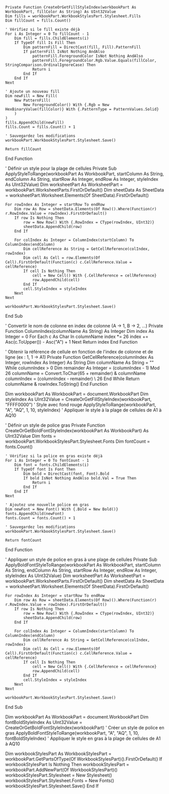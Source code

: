 

    Private Function CreateOrGetFillStyleIndex(workbookPart As WorkbookPart, fillColor As String) As UInt32Value
    Dim fills = workbookPart.WorkbookStylesPart.Stylesheet.Fills
    Dim fillCount = fills.Count()

    ' Vérifiez si le fill existe déjà
    For i As Integer = 0 To fillCount - 1
        Dim fill = fills.ChildElements(i)
        If TypeOf fill Is Fill Then
            Dim patternFill = DirectCast(fill, Fill).PatternFill
            If patternFill IsNot Nothing AndAlso
                patternFill.ForegroundColor IsNot Nothing AndAlso
                patternFill.ForegroundColor.Rgb.Value.Equals(fillColor, StringComparison.OrdinalIgnoreCase) Then
                Return i
            End If
        End If
    Next

    ' Ajoute un nouveau fill
    Dim newFill = New Fill(
        New PatternFill(
            New ForegroundColor() With {.Rgb = New HexBinaryValue(fillColor)} With {.PatternType = PatternValues.Solid}
        )
    )
    fills.AppendChild(newFill)
    fills.Count = fills.Count() + 1

    ' Sauvegardez les modifications
    workbookPart.WorkbookStylesPart.Stylesheet.Save()

    Return fillCount
End Function


' Définir un style pour la plage de cellules
Private Sub ApplyStyleToRange(workbookPart As WorkbookPart, startColumn As String, endColumn As String, startRow As Integer, endRow As Integer, styleIndex As UInt32Value)
    Dim worksheetPart As WorksheetPart = workbookPart.WorksheetParts.FirstOrDefault()
    Dim sheetData As SheetData = worksheetPart.Worksheet.Elements(Of SheetData).FirstOrDefault()

    For rowIndex As Integer = startRow To endRow
        Dim row As Row = sheetData.Elements(Of Row)().Where(Function(r) r.RowIndex.Value = rowIndex).FirstOrDefault()
        If row Is Nothing Then
            row = New Row() With {.RowIndex = CType(rowIndex, UInt32)}
            sheetData.AppendChild(row)
        End If

        For colIndex As Integer = ColumnIndex(startColumn) To ColumnIndex(endColumn)
            Dim cellReference As String = GetCellReference(colIndex, rowIndex)
            Dim cell As Cell = row.Elements(Of Cell).FirstOrDefault(Function(c) c.CellReference.Value = cellReference)
            If cell Is Nothing Then
                cell = New Cell() With {.CellReference = cellReference}
                row.AppendChild(cell)
            End If
            cell.StyleIndex = styleIndex
        Next
    Next

    workbookPart.WorkbookStylesPart.Stylesheet.Save()
End Sub

' Convertir le nom de colonne en index de colonne (A -> 1, B -> 2, ...)
Private Function ColumnIndex(columnName As String) As Integer
    Dim index As Integer = 0
    For Each c As Char In columnName
        index *= 26
        index += Asc(c.ToUpper()) - Asc("A") + 1
    Next
    Return index
End Function

' Obtenir la référence de cellule en fonction de l'index de colonne et de ligne (ex : 1, 1 -> A1)
Private Function GetCellReference(columnIndex As Integer, rowIndex As Integer) As String
    Dim columnName As String = ""
    While columnIndex > 0
        Dim remainder As Integer = (columnIndex - 1) Mod 26
        columnName = Convert.ToChar(65 + remainder) & columnName
        columnIndex = (columnIndex - remainder) \ 26
    End While
    Return columnName & rowIndex.ToString()
End Function

Dim workbookPart As WorkbookPart = document.WorkbookPart
Dim styleIndex As UInt32Value = CreateOrGetFillStyleIndex(workbookPart, "FFFF0000") ' Style avec fond rouge
ApplyStyleToRange(workbookPart, "A", "AQ", 1, 10, styleIndex) ' Appliquer le style à la plage de cellules de A1 à AQ10


' Définir un style de police gras
Private Function CreateOrGetBoldFontStyleIndex(workbookPart As WorkbookPart) As UInt32Value
    Dim fonts = workbookPart.WorkbookStylesPart.Stylesheet.Fonts
    Dim fontCount = fonts.Count()

    ' Vérifiez si la police en gras existe déjà
    For i As Integer = 0 To fontCount - 1
        Dim font = fonts.ChildElements(i)
        If TypeOf font Is Font Then
            Dim bold = DirectCast(font, Font).Bold
            If bold IsNot Nothing AndAlso bold.Val = True Then
                Return i
            End If
        End If
    Next

    ' Ajoutez une nouvelle police en gras
    Dim newFont = New Font() With {.Bold = New Bold()}
    fonts.AppendChild(newFont)
    fonts.Count = fonts.Count() + 1

    ' Sauvegardez les modifications
    workbookPart.WorkbookStylesPart.Stylesheet.Save()

    Return fontCount
End Function

' Appliquer un style de police en gras à une plage de cellules
Private Sub ApplyBoldFontStyleToRange(workbookPart As WorkbookPart, startColumn As String, endColumn As String, startRow As Integer, endRow As Integer, styleIndex As UInt32Value)
    Dim worksheetPart As WorksheetPart = workbookPart.WorksheetParts.FirstOrDefault()
    Dim sheetData As SheetData = worksheetPart.Worksheet.Elements(Of SheetData).FirstOrDefault()

    For rowIndex As Integer = startRow To endRow
        Dim row As Row = sheetData.Elements(Of Row)().Where(Function(r) r.RowIndex.Value = rowIndex).FirstOrDefault()
        If row Is Nothing Then
            row = New Row() With {.RowIndex = CType(rowIndex, UInt32)}
            sheetData.AppendChild(row)
        End If

        For colIndex As Integer = ColumnIndex(startColumn) To ColumnIndex(endColumn)
            Dim cellReference As String = GetCellReference(colIndex, rowIndex)
            Dim cell As Cell = row.Elements(Of Cell).FirstOrDefault(Function(c) c.CellReference.Value = cellReference)
            If cell Is Nothing Then
                cell = New Cell() With {.CellReference = cellReference}
                row.AppendChild(cell)
            End If
            cell.StyleIndex = styleIndex
        Next
    Next

    workbookPart.WorkbookStylesPart.Stylesheet.Save()
End Sub

Dim workbookPart As WorkbookPart = document.WorkbookPart
Dim fontBoldStyleIndex As UInt32Value = CreateOrGetBoldFontStyleIndex(workbookPart) ' Créer un style de police en gras
ApplyBoldFontStyleToRange(workbookPart, "A", "AQ", 1, 10, fontBoldStyleIndex) ' Appliquer le style en gras à la plage de cellules de A1 à AQ10

Dim workbookStylesPart As WorkbookStylesPart = workbookPart.GetPartsOfType(Of WorkbookStylesPart)().FirstOrDefault()
If workbookStylesPart Is Nothing Then
    workbookStylesPart = workbookPart.AddNewPart(Of WorkbookStylesPart)()
    workbookStylesPart.Stylesheet = New Stylesheet()
    workbookStylesPart.Stylesheet.Fonts = New Fonts()
    workbookStylesPart.Stylesheet.Save()
End If
